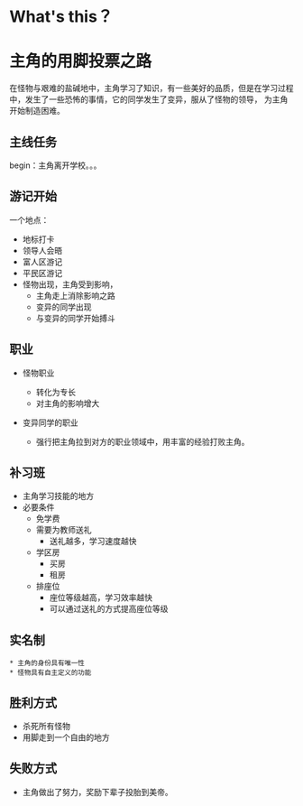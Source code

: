 # What's this？


# 主角的用脚投票之路

在怪物与艰难的盐碱地中，主角学习了知识，有一些美好的品质，但是在学习过程中，发生了一些恐怖的事情，它的同学发生了变异，服从了怪物的领导，
为主角开始制造困难。

## 主线任务

begin：主角离开学校。。。

## 游记开始

一个地点：

* 地标打卡
* 领导人会晤
* 富人区游记
* 平民区游记
* 怪物出现，主角受到影响，
    * 主角走上消除影响之路
    * 变异的同学出现
    * 与变异的同学开始搏斗
    
## 职业

* 怪物职业
    * 转化为专长
    * 对主角的影响增大
    
* 变异同学的职业
    * 强行把主角拉到对方的职业领域中，用丰富的经验打败主角。
    
    
## 补习班

* 主角学习技能的地方
* 必要条件
    * 免学费
    * 需要为教师送礼
        * 送礼越多，学习速度越快
    * 学区房
        * 买房
        * 租房
    * 排座位
        * 座位等级越高，学习效率越快
        * 可以通过送礼的方式提高座位等级
        
## 实名制

    * 主角的身份具有唯一性
    * 怪物具有自主定义的功能
    
## 胜利方式

* 杀死所有怪物
* 用脚走到一个自由的地方

## 失败方式
* 主角做出了努力，奖励下辈子投胎到美帝。
         
        
    

